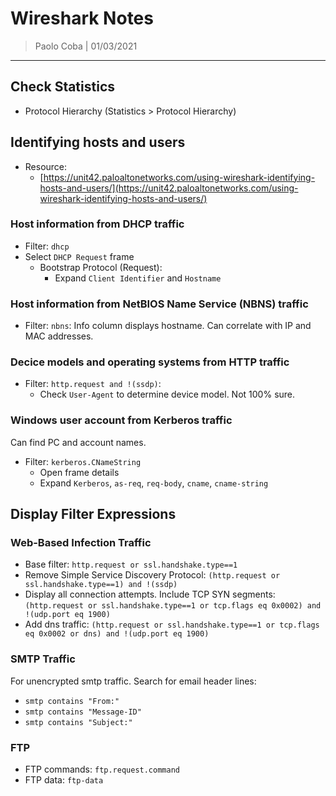 # Wireshark Notes

> Paolo Coba | 01/03/2021

-------------------------------------------

## Check Statistics
* Protocol Hierarchy (Statistics > Protocol Hierarchy)

## Identifying hosts and users

* Resource:
    * [https://unit42.paloaltonetworks.com/using-wireshark-identifying-hosts-and-users/](https://unit42.paloaltonetworks.com/using-wireshark-identifying-hosts-and-users/)

### Host information from DHCP traffic

* Filter: `dhcp`
* Select `DHCP Request` frame
    * Bootstrap Protocol (Request):
        * Expand `Client Identifier` and `Hostname`

### Host information from NetBIOS Name Service (NBNS) traffic

* Filter: `nbns`: Info column displays hostname. Can correlate with IP and MAC addresses.

### Decice models and operating systems from HTTP traffic

* Filter: `http.request and !(ssdp)`:
    * Check `User-Agent` to determine device model. Not 100% sure.

### Windows user account from Kerberos traffic

Can find PC and account names.
* Filter: `kerberos.CNameString`
    * Open frame details
    * Expand `Kerberos`, `as-req`, `req-body`, `cname`, `cname-string`


## Display Filter Expressions

### Web-Based Infection Traffic

* Base filter: `http.request or ssl.handshake.type==1`
* Remove Simple Service Discovery Protocol: `(http.request or ssl.handshake.type==1) and !(ssdp)`
* Display all connection attempts. Include TCP SYN segments: `(http.request or ssl.handshake.type==1 or tcp.flags eq 0x0002) and !(udp.port eq 1900)`
* Add dns traffic: `(http.request or ssl.handshake.type==1 or tcp.flags eq 0x0002 or dns) and !(udp.port eq 1900)`

### SMTP Traffic

For unencrypted smtp traffic. Search for email header lines:
* `smtp contains "From:"`
* `smtp contains "Message-ID"`
* `smtp contains "Subject:"`

### FTP
* FTP commands: `ftp.request.command`
* FTP data: `ftp-data`

